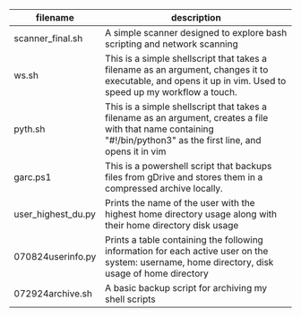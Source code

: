 |**filename**|**description**|
|---|---|
|scanner_final.sh|A simple scanner designed to explore bash scripting and network scanning|
|ws.sh|This is a simple shellscript that takes a filename as an argument, changes it to executable, and opens it up in vim. Used to speed up my workflow a touch.|
|pyth.sh|This is a simple shellscript that takes a filename as an argument, creates a file with that name containing "#!/bin/python3" as the first line, and opens it in vim|
|garc.ps1|This is a powershell script that backups files from gDrive and stores them in a compressed archive locally.|
|user_highest_du.py|Prints the name of the user with the highest home directory usage along with their home directory disk usage|
|070824userinfo.py|Prints a table containing the following information for each active user on the system: username, home directory, disk usage of home directory|
|072924archive.sh|A basic backup script for archiving my shell scripts|
